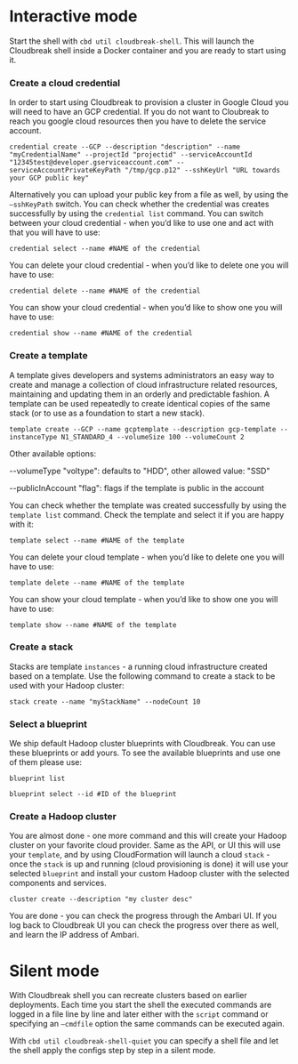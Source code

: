 # Interactive mode

Start the shell with `cbd util cloudbreak-shell`. This will launch the Cloudbreak shell inside a Docker container and you are ready to start using it.

### Create a cloud credential

In order to start using Cloudbreak to provision a cluster in Google Cloud you will need to have an GCP credential. If you do not want to Cloubreak to reach you google cloud resources then you have to delete the service account.

```
credential create --GCP --description "description" --name "myCredentialName" --projectId "projectid" --serviceAccountId "12345test@developer.gserviceaccount.com" --serviceAccountPrivateKeyPath "/tmp/gcp.p12" --sshKeyUrl "URL towards your GCP public key"
```

Alternatively you can upload your public key from a file as well, by using the `—sshKeyPath` switch. You can check whether the credential was creates successfully by using the `credential list` command.
You can switch between your cloud credential - when you’d like to use one and act with that you will have to use:
```
credential select --name #NAME of the credential
```

You can delete your cloud credential - when you’d like to delete one you will have to use:
```
credential delete --name #NAME of the credential
```

You can show your cloud credential - when you’d like to show one you will have to use:
```
credential show --name #NAME of the credential
```

### Create a template

A template gives developers and systems administrators an easy way to create and manage a collection of cloud infrastructure related resources, maintaining and updating them in an orderly and predictable fashion. A template can be used repeatedly to create identical copies of the same stack (or to use as a foundation to start a new stack).

```
template create --GCP --name gcptemplate --description gcp-template --instanceType N1_STANDARD_4 --volumeSize 100 --volumeCount 2
```
Other available options:

--volumeType "voltype": defaults to "HDD", other allowed value: "SSD"

--publicInAccount "flag": flags if the template is public in the account

You can check whether the template was created successfully by using the `template list` command.
Check the template and select it if you are happy with it:
```
template select --name #NAME of the template
```

You can delete your cloud template - when you’d like to delete one you will have to use:
```
template delete --name #NAME of the template
```

You can show your cloud template - when you’d like to show one you will have to use:
```
template show --name #NAME of the template
```

### Create a stack

Stacks are template `instances` - a running cloud infrastructure created based on a template. Use the following command to create a stack to be used with your Hadoop cluster:

```
stack create --name "myStackName" --nodeCount 10
```
### Select a blueprint

We ship default Hadoop cluster blueprints with Cloudbreak. You can use these blueprints or add yours. To see the available blueprints and use one of them please use:

```
blueprint list

blueprint select --id #ID of the blueprint
```
### Create a Hadoop cluster
You are almost done - one more command and this will create your Hadoop cluster on your favorite cloud provider. Same as the API, or UI this will use your `template`, and by using CloudFormation will launch a cloud `stack` - once the `stack` is up and running (cloud provisioning is done) it will use your selected `blueprint` and install your custom Hadoop cluster with the selected components and services.

```
cluster create --description "my cluster desc"
```
You are done - you can check the progress through the Ambari UI. If you log back to Cloudbreak UI you can check the progress over there as well, and learn the IP address of Ambari.

# Silent mode

With Cloudbreak shell you can recreate clusters based on earlier deployments. Each time you start the shell the executed commands are logged in a file line by line and later either with the `script` command or specifying an `—cmdfile` option the same commands can be executed again.

With `cbd util cloudbreak-shell-quiet` you can specify a shell file and let the shell apply the configs step by step in a silent mode.
